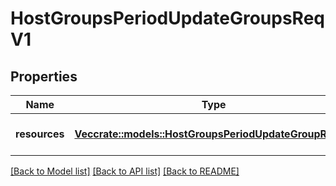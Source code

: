 # HostGroupsPeriodUpdateGroupsReqV1

## Properties

Name | Type | Description | Notes
------------ | ------------- | ------------- | -------------
**resources** | [**Vec<crate::models::HostGroupsPeriodUpdateGroupReqV1>**](host_groups.UpdateGroupReqV1.md) | A collection of groups to update |

[[Back to Model list]](../README.md#documentation-for-models) [[Back to API list]](../README.md#documentation-for-api-endpoints) [[Back to README]](../README.md)
